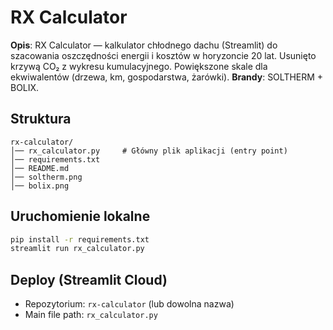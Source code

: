# RX Calculator

**Opis**: RX Calculator — kalkulator chłodnego dachu (Streamlit) do szacowania oszczędności energii i kosztów w horyzoncie 20 lat. Usunięto krzywą CO₂ z wykresu kumulacyjnego. Powiększone skale dla ekwiwalentów (drzewa, km, gospodarstwa, żarówki).
**Brandy**: SOLTHERM + BOLIX.

## Struktura
```
rx-calculator/
│── rx_calculator.py     # Główny plik aplikacji (entry point)
│── requirements.txt
│── README.md
│── soltherm.png
│── bolix.png
```

## Uruchomienie lokalne
```bash
pip install -r requirements.txt
streamlit run rx_calculator.py
```

## Deploy (Streamlit Cloud)
- Repozytorium: `rx-calculator` (lub dowolna nazwa)
- Main file path: `rx_calculator.py`
